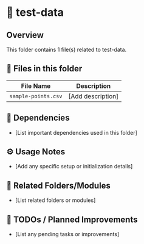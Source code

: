 # 📂 test-data

## Overview
This folder contains 1 file(s) related to test-data.

## 📄 Files in this folder

| File Name | Description |
|-----------|-------------|
| `sample-points.csv` | [Add description] |

## 🔗 Dependencies
- [List important dependencies used in this folder]

## ⚙️ Usage Notes
- [Add any specific setup or initialization details]

## 🔄 Related Folders/Modules
- [List related folders or modules]

## 🚧 TODOs / Planned Improvements
- [List any pending tasks or improvements]
